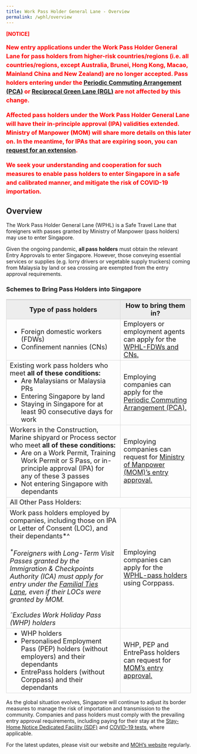 ```yaml
---
title: Work Pass Holder General Lane - Overview
permalink: /wphl/overview
---
```

<b><span style="color:red">[NOTICE]</span></b>
<p style="font-size:16px; line-height:1.5; color:red;"><b>New entry applications under the Work Pass Holder General Lane for pass holders from higher-risk countries/regions (i.e. all countries/regions, except Australia, Brunei, Hong Kong, Macao, Mainland China and New Zealand) are <b>no longer accepted</b>. Pass holders entering under the <a href="/pca/overview">Periodic Commuting Arrangement (PCA)</a> or <a href="/rgl/overview">Reciprocal Green Lane (RGL)</a> are not affected by this change.</b></p>
<p style="font-size:16px; margin-top:10px; line-height:1.5; color:red;"><b>Affected pass holders under the Work Pass Holder General Lane will have their in-principle approval (IPA) validities extended. Ministry of Manpower (MOM) will share more details on this later on. In the meantime, for IPAs that are expiring soon, you can <a href="https://www.mom.gov.sg/faq/work-pass-general/how-do-i-extend-the-validity-of-an-in-principle-approval-ipa">request for an extension</a>.</b></p>
<p style="font-size:16px; margin-top:10px; line-height:1.5; color:red;"><b>We seek your understanding and cooperation for such measures to enable pass holders to enter Singapore in a safe and calibrated manner, and mitigate the risk of COVID-19 importation.</b></p>

## Overview 

The Work Pass Holder General Lane (WPHL) is a Safe Travel Lane that foreigners with passes granted by Ministry of Manpower (pass holders) may use to enter Singapore.

Given the ongoing pandemic, **all pass holders** must obtain the relevant Entry Approvals to enter Singapore. However, those conveying essential services or supplies (e.g. lorry drivers or vegetable supply truckers) coming from Malaysia by land or sea crossing are exempted from the entry approval requirements.

### Schemes to Bring Pass Holders into Singapore 

<table>
  <thead>
    <tr>
    <th style="margin-top:0px; margin-bottom:0px; font-size:18px; border-top:3px solid #D8D8D8; border-left:1px solid #D8D8D8; border-right:1px solid #D8D8D8; background-color:#EDEDED">Type of pass holders</th>
    <th style="margin-top:0px; margin-bottom:0px; font-size:18px; border-top:3px solid #D8D8D8; border-left:1px solid #D8D8D8; border-right:1px solid #D8D8D8; background-color:#EDEDED">How to bring them in?</th>
    </tr>
    </thead>
    <tbody>
<tr>
<td style="font-size:18px; border-bottom:1px solid #D8D8D8; border-right:1px solid #D8D8D8;  border-left:1px solid #D8D8D8; border-top:1px solid #D8D8D8;">
  <ol style="margin-top:0px; margin-bottom:0px; font-size:18px; list-style-type:disc;">
    <li style="margin-top:0px; margin-bottom:0px; font-size:18px;">Foreign domestic workers (FDWs)</li>
  <li style="margin-top:0px; margin-bottom:0px; font-size:18px;">Confinement nannies (CNs)</li>
  </ol>  
  </td>
<td style="font-size:18px; border-bottom:1px solid #D8D8D8; border-right:1px solid #D8D8D8;  border-left:1px solid #D8D8D8; border-top:1px solid #D8D8D8;">Employers or employment agents can apply for the <a href="/wphl/fdwcn-requirements-and-process">WPHL-FDWs and CNs.</a></td>
</tr>
<tr>
<td style="font-size:18px; border-bottom:1px solid #D8D8D8; border-right:1px solid #D8D8D8;  border-left:1px solid #D8D8D8; border-top:1px solid #D8D8D8;">Existing work pass holders who meet <b>all of these conditions:</b>
   <ol style="margin-top:0px; margin-bottom:0px; font-size:18px; list-style-type:disc;">
    <li style="margin-top:0px; margin-bottom:0px; font-size:18px;">Are Malaysians or Malaysia PRs</li>
  <li style="margin-top:0px; margin-bottom:0px; font-size:18px;">Entering Singapore by land</li>
       <li style="margin-top:0px; margin-bottom:0px; font-size:18px;">Staying in Singapore for at least 90 consecutive days for work </li>
  </ol>    
  </td>
<td style="font-size:18px; border-bottom:1px solid #D8D8D8; border-right:1px solid #D8D8D8;  border-left:1px solid #D8D8D8; border-top:1px solid #D8D8D8;">Employing companies can apply for the <a href="/pca/overview">Periodic Commuting Arrangement (PCA).</a></td>
</tr>
<!--<tr>
<td style="font-size:18px; border-bottom:1px solid #D8D8D8; border-right:1px solid #D8D8D8;  border-left:1px solid #D8D8D8; border-top:1px solid #D8D8D8;">Pass holders entering Singapore from the <a href="/rgl/overview">Reciprocal Green Lane (RGL)</a> counterpart countries/regions and staying for up to 14 days </td>
<td style="font-size:18px; border-bottom:1px solid #D8D8D8; border-right:1px solid #D8D8D8;  border-left:1px solid #D8D8D8; border-top:1px solid #D8D8D8;">Companies or Government agencies can apply for <a href="/rgl/overview">RGL.</a></td>
</tr>-->
<tr>
<td style="font-size:18px; border-bottom:1px solid #D8D8D8; border-right:1px solid #D8D8D8;  border-left:1px solid #D8D8D8; border-top:1px solid #D8D8D8;">Workers in the Construction, Marine shipyard or Process sector who meet <b>all of these conditions:</b>
  <ol style="margin-top:0px; margin-bottom:0px; font-size:18px; list-style-type:disc;">
    <li style="margin-top:0px; margin-bottom:0px; font-size:18px;">Are on a Work Permit, Training Work Permit or S Pass, or in-principle approval (IPA) for any of these 3 passes</li>
  <li style="margin-top:0px; margin-bottom:0px; font-size:18px;">Not entering Singapore with dependants</li>
  </ol>     
  </td>
<td style="font-size:18px; border-bottom:1px solid #D8D8D8; border-right:1px solid #D8D8D8;  border-left:1px solid #D8D8D8; border-top:1px solid #D8D8D8;">Employing companies can request for <a href="https://www.mom.gov.sg/covid-19/actions-for-companies-to-bring-pass-holders-into-singapore">Ministry of Manpower (MOM)’s entry approval.</a></td>
</tr>
<tr>
<td colspan="2" style="font-size:18px; border-bottom:1px solid #D8D8D8; border-right:1px solid #D8D8D8;  border-left:1px solid #D8D8D8; border-top:1px solid #D8D8D8;">All Other Pass Holders:</td>
</tr>      
<tr>
<td style="font-size:18px; border-bottom:1px solid #D8D8D8; border-right:1px solid #D8D8D8;  border-left:1px solid #D8D8D8; border-top:1px solid #D8D8D8;">Work pass holders employed by companies, including those on IPA or Letter of Consent (LOC), and their dependants*^ <br/><br/><i><sup>*</sup>Foreigners with Long-Term Visit Passes granted by the Immigration & Checkpoints Authority (ICA) must apply for entry under the <a href="/scpr-familial-ties-lane/requirements-and-process">Familial Ties Lane</a>, even if their LOCs were granted by MOM.</i><br/><br/> <i>ˆExcludes Work Holiday Pass (WHP) holders</i>
  </td>
<td style="font-size:18px; border-bottom:1px solid #D8D8D8; border-right:1px solid #D8D8D8;  border-left:1px solid #D8D8D8; border-top:1px solid #D8D8D8;">Employing companies can apply for the <a href="/wphl/owph-requirements-and-process">WPHL-pass holders</a> using Corppass.</td>
</tr>            
<tr>
<td style="font-size:18px; border-bottom:1px solid #D8D8D8; border-right:1px solid #D8D8D8;  border-left:1px solid #D8D8D8; border-top:1px solid #D8D8D8;">
  <ol style="margin-top:0px; margin-bottom:0px; font-size:18px; list-style-type:disc;">
    <li style="margin-top:0px; margin-bottom:0px; font-size:18px;">WHP holders</li>
  <li style="margin-top:0px; margin-bottom:0px; font-size:18px;">Personalised Employment Pass (PEP) holders (without employers) and their dependants
</li>
  <li style="margin-top:0px; margin-bottom:0px; font-size:18px;">EntrePass holders (without Corppass) and their dependants</li>
  </ol>
  </td>
<td style="font-size:18px; border-bottom:1px solid #D8D8D8; border-right:1px solid #D8D8D8;  border-left:1px solid #D8D8D8; border-top:1px solid #D8D8D8;">WHP, PEP and EntrePass holders can request for <a href="https://www.mom.gov.sg/covid-19/how-to-bring-pass-holders-into-singapore">MOM’s entry approval.</a></td>
</tr>
</tbody>
</table>

As the global situation evolves, Singapore will continue to adjust its border measures to manage the risk of importation and transmission to the community. Companies and pass holders must comply with the prevailing entry approval requirements, including paying for their stay at the  [Stay-Home Notice Dedicated Facility (SDF)](/health/shn/sdf) and [COVID-19 tests](/health/covid19-tests), where applicable.

For the latest updates, please visit our website and [MOH’s website](https://www.moh.gov.sg/) regularly.